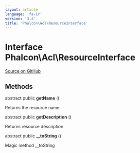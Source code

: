 ```yaml
---
layout: article
language: 'fa-ir'
version: '3.4'
title: 'Phalcon\Acl\ResourceInterface'
---
```


# Interface **Phalcon\Acl\ResourceInterface**

<a href="https://github.com/phalcon/cphalcon/tree/v3.4.0/phalcon/acl/resourceinterface.zep" class="btn btn-default btn-sm">Source on GitHub</a>

## Methods

abstract public **getName** ()

Returns the resource name

abstract public **getDescription** ()

Returns resource description

abstract public **__toString** ()

Magic method __toString